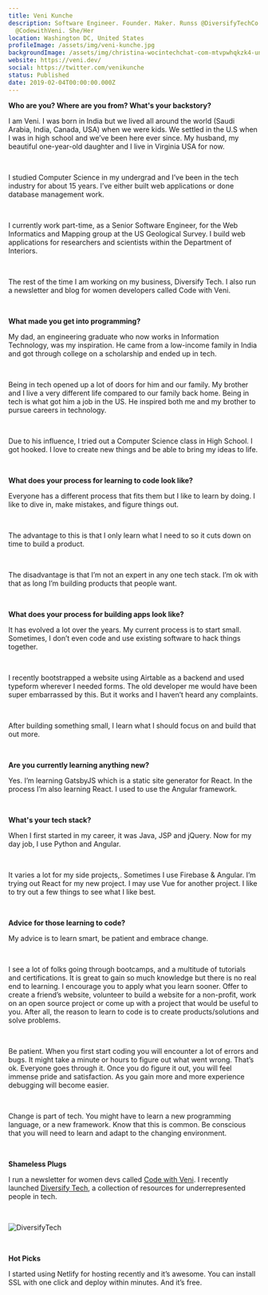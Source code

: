 ```yaml
---
title: Veni Kunche
description: Software Engineer. Founder. Maker. Runss @DiversifyTechCo &
  @CodewithVeni. She/Her
location: Washington DC, United States
profileImage: /assets/img/veni-kunche.jpg
backgroundImage: /assets/img/christina-wocintechchat-com-mtvpwhqkzk4-unsplash.jpg
website: https://veni.dev/
social: https://twitter.com/venikunche
status: Published
date: 2019-02-04T00:00:00.000Z
---
```

**Who are you? Where are you from? What's your backstory?**

I am Veni. I was born in India but we lived all around the world (Saudi Arabia, India, Canada, USA) when we were kids. We settled in the U.S when I was in high school and we’ve been here ever since. My husband, my beautiful one-year-old daughter and I live in Virginia USA for now.

<br>

I studied Computer Science in my undergrad and I’ve been in the tech industry for about 15 years. I’ve either built web applications or done database management work.

<br>

I currently work part-time, as a Senior Software Engineer, for the Web Informatics and Mapping group at the US Geological Survey. I build web applications for researchers and scientists within the Department of Interiors.

<br>

The rest of the time I am working on my business, Diversify Tech. I also run a newsletter and blog for women developers called Code with Veni.

<br>

**What made you get into programming?**

My dad, an engineering graduate who now works in Information Technology, was my inspiration. He came from a low-income family in India and got through college on a scholarship and ended up in tech.

<br>

Being in tech opened up a lot of doors for him and our family. My brother and I live a very different life compared to our family back home. Being in tech is what got him a job in the US. He inspired both me and my brother to pursue careers in technology.

<br>

Due to his influence, I tried out a Computer Science class in High School. I got hooked. I love to create new things and be able to bring my ideas to life.

<br>

**What does your process for learning to code look like?**

Everyone has a different process that fits them but I like to learn by doing. I like to dive in, make mistakes, and figure things out.

<br>

The advantage to this is that I only learn what I need to so it cuts down on time to build a product.

<br>

The disadvantage is that I’m not an expert in any one tech stack. I’m ok with that as long I’m building products that people want.

<br>

**What does your process for building apps look like?**

It has evolved a lot over the years. My current process is to start small. Sometimes, I don’t even code and use existing software to hack things together.

<br>

I recently bootstrapped a website using Airtable as a backend and used typeform wherever I needed forms. The old developer me would have been super embarrassed by this. But it works and I haven’t heard any complaints.

<br>

After building something small, I learn what I should focus on and build that out more.

<br>

**Are you currently learning anything new?**

Yes. I’m learning GatsbyJS which is a static site generator for React. In the process I’m also learning React. I used to use the Angular framework.

<br>

**What's your tech stack?**

When I first started in my career, it was Java, JSP and jQuery. Now for my day job, I use Python and Angular.

<br>

It varies a lot for my side projects,. Sometimes I use Firebase & Angular. I’m trying out React for my new project. I may use Vue for another project. I like to try out a few things to see what I like best.

<br>

**Advice for those learning to code?**

My advice is to learn smart, be patient and embrace change.

<br>

I see a lot of folks going through bootcamps, and a multitude of tutorials and certifications. It is great to gain so much knowledge but there is no real end to learning. I encourage you to apply what you learn sooner. Offer to create a friend’s website, volunteer to build a website for a non-profit, work on an open source project or come up with a project that would be useful to you. After all, the reason to learn to code is to create products/solutions and solve problems.

<br>

Be patient. When you first start coding you will encounter a lot of errors and bugs. It might take a minute or hours to figure out what went wrong. That’s ok. Everyone goes through it. Once you do figure it out, you will feel immense pride and satisfaction. As you gain more and more experience debugging will become easier.

<br>

Change is part of tech. You might have to learn a new programming language, or a new framework. Know that this is common. Be conscious that you will need to learn and adapt to the changing environment.

<br>

**Shameless Plugs**

I run a newsletter for women devs called [Code with Veni](http://codewithveni.com/). I recently launched [Diversify Tech](http://diversifytech.co/), a collection of resources for underrepresented people in tech.

<br>

![DiversifyTech](https://res.cloudinary.com/coderstory/image/upload/v1549138372/Interview%20Image%20Gallery/Screenshot_2019-02-02_at_20.12.33.png)

<br>

**Hot Picks**

I started using Netlify for hosting recently and it’s awesome. You can install SSL with one click and deploy within minutes. And it’s free.